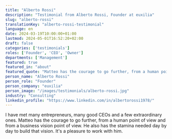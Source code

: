 ```yaml
---
title: "Alberto Rossi"
description: "Testimonial from Alberto Rossi, Founder at euxilia"
slug: "alberto-rossi"
translationKey: "alberto-rossi-testimonial"
language: en
date: 2024-03-19T10:00:00+01:00
lastmod: 2024-05-01T16:52:20+02:00
draft: false
categories: ['testimonials']
roles: ['Founder', 'CEO', 'Owner']
departments: ['Management']
featured: true
featured_in: "about"
featured_quote: "Matteo has the courage to go further, from a human point of view and from a business vision point of view."
person_name: "Alberto Rossi"
person_role: "Founder"
person_company: "euxilia"
person_image: "/images/testimonials/alberto-rossi.jpg"
industry: "Consulting"
linkedin_profile: "https://www.linkedin.com/in/albertorossi1978/"
---
```




I have met many entrepreneurs, many good CEOs and a few extraordinary ones. Matteo has the courage to go further, from a human point of view and from a business vision point of view. He also has the stamina needed day by day to build that vision. It's a pleasure to work with him.
